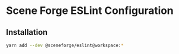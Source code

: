 # Scene Forge ESLint Configuration

## Installation

```bash
yarn add --dev @sceneforge/eslint@workspace:*
```
